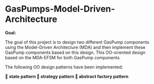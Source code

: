 # GasPumps-Model-Driven-Architecture

**Goal:**

The goal of this project is to design two different GasPump components using the Model-Driven Architecture (MDA) and then implement these GasPump components based on this design. This OO-oriented design based on the MDA-EFSM for both GasPump components.

The following OO design patterns have been implemented:

 **state pattern
 strategy pattern
 abstract factory pattern**
